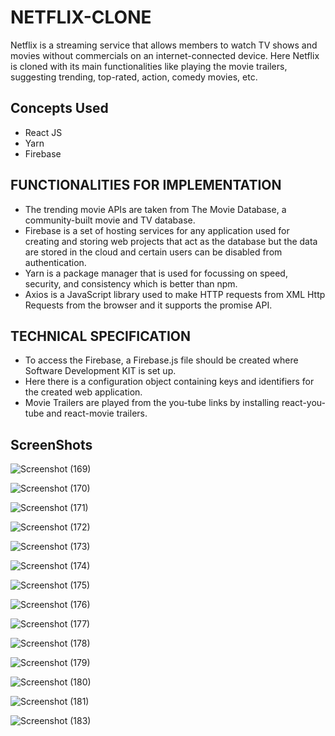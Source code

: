 # NETFLIX-CLONE
Netflix is a streaming service that allows members to watch TV shows and movies without commercials on an internet-connected device. Here Netflix is cloned with its main functionalities like playing the movie trailers, suggesting trending, top-rated, action, comedy movies, etc.

## Concepts Used
- React JS
- Yarn
- Firebase

## FUNCTIONALITIES FOR IMPLEMENTATION
- The trending movie APIs are taken from The Movie Database, a community-built movie and TV database.
- Firebase is a set of hosting services for any application used for creating and storing web projects that act as the database but the data are stored in the cloud     and certain users can be disabled from authentication.
- Yarn is a package manager that is used for focussing on speed, security, and consistency which is better than npm.
- Axios is a JavaScript library used to make HTTP requests from XML Http Requests from the browser and it supports the promise API.

## TECHNICAL SPECIFICATION
- To access the Firebase, a Firebase.js file should be created where Software
  Development KIT is set up.
- Here there is a configuration object containing keys and identifiers for the created
  web application.
- Movie Trailers are played from the you-tube links by installing react-you-tube and
  react-movie trailers.


## ScreenShots

![Screenshot (169)](https://user-images.githubusercontent.com/86424600/208286350-327dd3c2-291f-4898-8379-22e96cdb0c55.png)

![Screenshot (170)](https://user-images.githubusercontent.com/86424600/208286352-2503b851-b69d-4d55-89d6-95f1ddb3b571.png)

![Screenshot (171)](https://user-images.githubusercontent.com/86424600/208286360-cf2a2829-61a3-4729-81bd-f3aeb29ab9c2.png)

![Screenshot (172)](https://user-images.githubusercontent.com/86424600/208286363-6a98bd21-aa50-4b26-830e-cdef7513e51c.png)

![Screenshot (173)](https://user-images.githubusercontent.com/86424600/208286368-fc04f876-25b5-47f6-b10d-4771eac2432b.png)

![Screenshot (174)](https://user-images.githubusercontent.com/86424600/208286369-eef3a619-74b2-4c08-b745-8ee802cc7e19.png)

![Screenshot (175)](https://user-images.githubusercontent.com/86424600/208286373-2c75f20f-fe65-4ca2-9e06-3c50d107fdf4.png)

![Screenshot (176)](https://user-images.githubusercontent.com/86424600/208286377-bde6126e-a5ac-4727-ba57-7a9cb4bffcf1.png)

![Screenshot (177)](https://user-images.githubusercontent.com/86424600/208286381-be6ae3db-05ea-42ce-93de-5a7143765be8.png)

![Screenshot (178)](https://user-images.githubusercontent.com/86424600/208286383-f6cd1189-9ce9-4afd-9754-5d3e1c303706.png)

![Screenshot (179)](https://user-images.githubusercontent.com/86424600/208286388-4227ff47-378b-467b-b8a3-0c595d4f503b.png)

![Screenshot (180)](https://user-images.githubusercontent.com/86424600/208286393-11025dc2-4238-45a2-89b8-e823b4f125c7.png)

![Screenshot (181)](https://user-images.githubusercontent.com/86424600/208286470-a302b51f-309c-4167-b4bc-5490cbfc5668.png)

![Screenshot (183)](https://user-images.githubusercontent.com/86424600/208286478-41e3d30a-5e07-4866-8362-21ecf91a783e.png)



